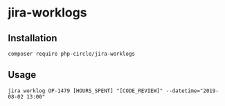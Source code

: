 # jira-worklogs

## Installation
`composer require php-circle/jira-worklogs`

## Usage

`jira worklog OP-1479 [HOURS_SPENT] "[CODE_REVIEW]" --datetime="2019-08-02 13:00"`
